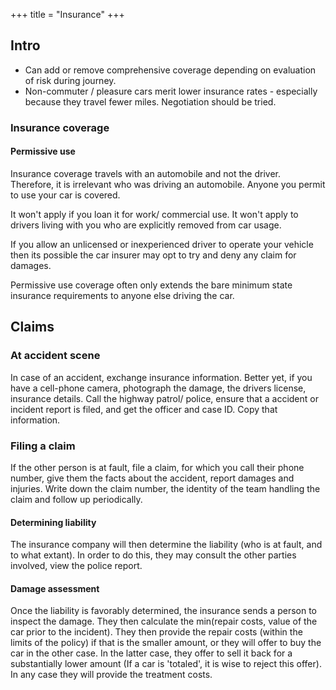 +++
title = "Insurance"
+++

## Intro
- Can add or remove comprehensive coverage depending on evaluation of risk during journey.
- Non-commuter / pleasure cars merit lower insurance rates - especially because they travel fewer miles. Negotiation should be tried.

### Insurance coverage
#### Permissive use
Insurance coverage travels with an automobile and not the driver. Therefore, it is irrelevant who was driving an automobile. Anyone you permit to use your car is covered.

It won't apply if you loan it for work/ commercial use. It won't apply to drivers living with you who are explicitly removed from car usage.

If you allow an unlicensed or inexperienced driver to operate your vehicle then its possible the car insurer may opt to try and deny any claim for damages. 

Permissive use coverage often only extends the bare minimum state insurance requirements to anyone else driving the car.

## Claims
### At accident scene
In case of an accident, exchange insurance information.  Better yet, if you have a cell-phone camera, photograph the damage, the drivers license, insurance details. Call the highway patrol/ police, ensure that a accident or incident report is filed, and get the officer and case ID. Copy that information.

### Filing a claim
If the other person is at fault, file a claim, for which you call their phone number, give them the facts about the accident, report damages and injuries. Write down the claim number, the identity of the team handling the claim and follow up periodically.

#### Determining liability
The insurance company will then determine the liability (who is at fault, and to what extant). In order to do this, they may consult the other parties involved, view the police report.

#### Damage assessment
Once the liability is favorably determined, the insurance sends a person to inspect the damage. They then calculate the min(repair costs, value of the car prior to the incident). They then provide the repair costs (within the limits of the policy) if that is the smaller amount, or they will offer to buy the car in the other case. In the latter case, they offer to sell it back for a substantially lower amount (If a car is 'totaled', it is wise to reject this offer). In any case they will provide the treatment costs.
